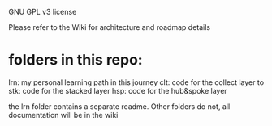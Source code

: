 GNU GPL v3 license

Please refer to the Wiki for architecture and roadmap details

# folders in this repo:
lrn: my personal learning path in this journey
clt: code for the collect layer to
stk: code for the stacked layer
hsp: code for the hub&spoke layer

the lrn folder contains a separate readme. Other folders do not, all documentation will be in the wiki

